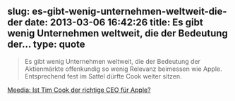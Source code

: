 slug: es-gibt-wenig-unternehmen-weltweit-die-der
date: 2013-03-06 16:42:26
title: Es gibt wenig Unternehmen weltweit, die der Bedeutung der...
type: quote
---

> Es gibt wenig Unternehmen weltweit, die der Bedeutung der Aktienmärkte offenkundig so wenig Relevanz beimessen wie Apple. Entsprechend fest im Sattel dürfte Cook weiter sitzen.

[Meedia: Ist Tim Cook der richtige CEO für Apple?](http://meedia.de/background/meedia-blogs/nils-jacobsen/nils-jacobsen-post/article/ist-tim-cook-der-richtige-ceo-fr-apple_100044767.html)
